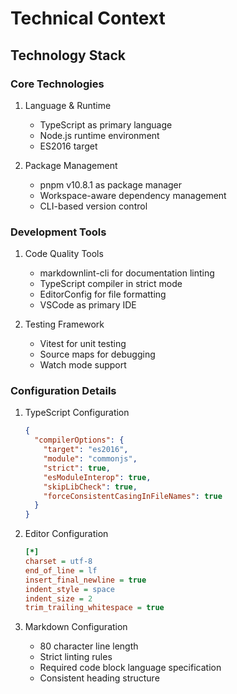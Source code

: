 # Technical Context

## Technology Stack

### Core Technologies

1. Language & Runtime
   - TypeScript as primary language
   - Node.js runtime environment
   - ES2016 target

2. Package Management
   - pnpm v10.8.1 as package manager
   - Workspace-aware dependency management
   - CLI-based version control

### Development Tools

1. Code Quality Tools
   - markdownlint-cli for documentation linting
   - TypeScript compiler in strict mode
   - EditorConfig for file formatting
   - VSCode as primary IDE

2. Testing Framework
   - Vitest for unit testing
   - Source maps for debugging
   - Watch mode support

### Configuration Details

1. TypeScript Configuration

   ```json
   {
     "compilerOptions": {
       "target": "es2016",
       "module": "commonjs",
       "strict": true,
       "esModuleInterop": true,
       "skipLibCheck": true,
       "forceConsistentCasingInFileNames": true
     }
   }
   ```

2. Editor Configuration

   ```ini
   [*]
   charset = utf-8
   end_of_line = lf
   insert_final_newline = true
   indent_style = space
   indent_size = 2
   trim_trailing_whitespace = true
   ```

3. Markdown Configuration
   - 80 character line length
   - Strict linting rules
   - Required code block language specification
   - Consistent heading structure
